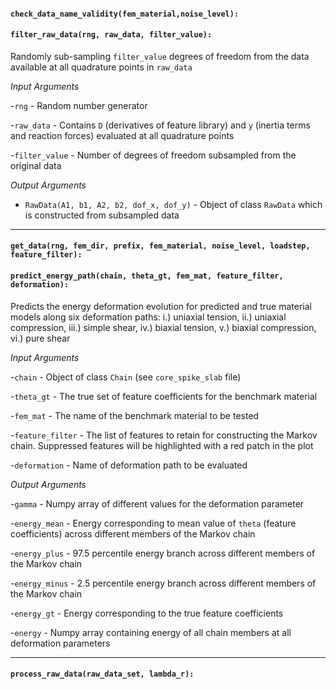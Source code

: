 #### `check_data_name_validity(fem_material,noise_level):`



#### `filter_raw_data(rng, raw_data, filter_value):`

Randomly sub-sampling `filter_value` degrees of freedom from the data available at all quadrature points in `raw_data`

_Input Arguments_

-`rng` - Random number generator
   
-`raw_data` - Contains `D` (derivatives of feature library) and `y` (inertia terms and reaction forces) evaluated at all quadrature points
   
-`filter_value` - Number of degrees of freedom subsampled from the original data
   
_Output Arguments_

- `RawData(A1, b1, A2, b2, dof_x, dof_y)` - Object of class `RawData` which is constructed from subsampled data
   
---
   

#### `get_data(rng, fem_dir, prefix, fem_material, noise_level, loadstep, feature_filter):`



#### `predict_energy_path(chain, theta_gt, fem_mat, feature_filter, deformation):`

Predicts the energy deformation evolution for predicted and true material models along six deformation paths:
i.) uniaxial tension, ii.) uniaxial compression, iii.) simple shear, iv.) biaxial tension, v.) biaxial compression, vi.) pure shear

_Input Arguments_

-`chain` - Object of class `Chain` (see `core_spike_slab` file)
   
-`theta_gt` - The true set of feature coefficients for the benchmark material
   
-`fem_mat` - The name of the benchmark material to be tested
   
-`feature_filter` - The list of features to retain for constructing the Markov chain. Suppressed features will be highlighted with a red patch in the plot
   
-`deformation` - Name of deformation path to be evaluated
   
_Output Arguments_

-`gamma` - Numpy array of different values for the deformation parameter
   
-`energy_mean` - Energy corresponding to mean value of `theta` (feature coefficients) across different members of the Markov chain
   
-`energy_plus` - 97.5 percentile energy branch across different members of the Markov chain
   
-`energy_minus` - 2.5 percentile energy branch across different members of the Markov chain
   
-`energy_gt` - Energy corresponding to the true feature coefficients
   
-`energy` - Numpy array containing energy of all chain members at all deformation parameters
   
---
   

#### `process_raw_data(raw_data_set, lambda_r):`

